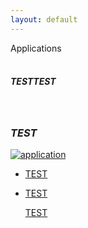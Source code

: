 ```yaml
---
layout: default
---
```


<div class="container">
    <div class="row">
        <div class="top col-12">
Applications
        </div>
    </div>
</div>
<br>
<h5 align="left">
TESTTEST
</h5>

<br>

<!-- Copy applications.html start -->

<h3 id="TEST" align="left"><i>TEST</i></h3>
<div class="container">
    <div class="row">
        <div class="col-lg-6 col-xl-4">
            <a id="TEST" class="applications" href="">
                <img class="appimage" src="img/TEST.jpg" alt="application"/>
                <ul class="applabel">
                    <li>TEST</li>
                </ul>
                <ul class="appdetails">
                    <li>
                        <p class="name">TEST</p>
                        <p class="font-weight-normal">TEST<br><br></p>
                    </li>
                </ul>
            </a>
        </div>
    </div>
</div>
<br>
<br>
